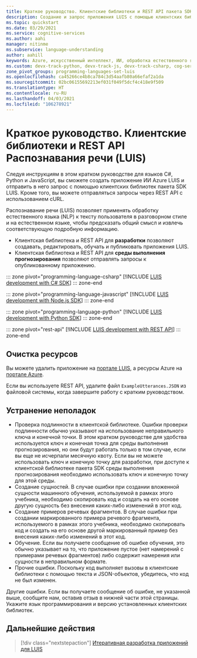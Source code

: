 ```yaml
---
title: Краткое руководство. Клиентские библиотеки и REST API пакета SDK Распознавания речи (LUIS)
description: Создание и запрос приложения LUIS с помощью клиентских библиотек и REST API пакета SDK для LUIS.
ms.topic: quickstart
ms.date: 03/29/2021
ms.service: cognitive-services
ms.author: aahi
manager: nitinme
ms.subservice: language-understanding
author: aahill
keywords: Azure, искусственный интеллект, ИИ, обработка естественного языка, NLP, LUIS, Azure LUIS, распознавание естественного языка, чат-бот ИИ, создатель чат-бота, общие сведения о естественном языке
ms.custom: devx-track-python, devx-track-js, devx-track-csharp, cog-serv-seo-aug-2020
zone_pivot_groups: programming-languages-set-luis
ms.openlocfilehash: ca45266ce4b8ca784c3d54aafb80a66efaf2a1da
ms.sourcegitcommit: 02bc06155692213ef031f049f5dcf4c418e9f509
ms.translationtype: HT
ms.contentlocale: ru-RU
ms.lasthandoff: 04/03/2021
ms.locfileid: "106278921"
---
```

# <a name="quickstart-language-understanding-luis-client-libraries-and-rest-api"></a>Краткое руководство. Клиентские библиотеки и REST API Распознавания речи (LUIS)

Следуя инструкциям в этом кратком руководстве для языков C#, Python и JavaScript, вы сможете создать приложение ИИ Azure LUIS и отправить в него запрос с помощью клиентских библиотек пакета SDK LUIS. Кроме того, вы можете отправляться запросы через REST API с использованием cURL.

Распознавание речи (LUIS) позволяет применять обработку естественного языка (NLP) к тексту пользователя в разговорном стиле и на естественном языке, чтобы предсказать общий смысл и извлечь соответствующую подробную информацию.

* Клиентская библиотека и REST API для **разработки** позволяют создавать, редактировать, обучать и публиковать приложения LUIS.
* Клиентская библиотека и REST API для **среды выполнения прогнозирования** позволяют отправлять запросы к опубликованному приложению.

::: zone pivot="programming-language-csharp"
[!INCLUDE [LUIS development with C# SDK](./includes/sdk-csharp.md)]
::: zone-end

::: zone pivot="programming-language-javascript"
[!INCLUDE [LUIS development with Node.js SDK](./includes/sdk-nodejs.md)]
::: zone-end

::: zone pivot="programming-language-python"
[!INCLUDE [LUIS development with Python SDK](./includes/sdk-python.md)]
::: zone-end

::: zone pivot="rest-api"
[!INCLUDE [LUIS development with REST API](./includes/rest-api.md)]
::: zone-end

## <a name="clean-up-resources"></a>Очистка ресурсов

Вы можете удалить приложение на [портале LUIS](https://www.luis.ai), а ресурсы Azure на [портале Azure](https://portal.azure.com/).

Если вы используете REST API, удалите файл `ExampleUtterances.JSON` из файловой системы, когда завершите работу с кратким руководством.

## <a name="troubleshooting"></a>Устранение неполадок

* Проверка подлинности в клиентской библиотеке. Ошибки проверки подлинности обычно указывают на использование неправильного ключа и конечной точки. В этом кратком руководстве для удобства используется ключ и конечная точка для среды выполнения прогнозирования, но они будут работать только в том случае, если вы еще не исчерпали месячную квоту. Если вы не можете использовать ключ и конечную точку для разработки, при доступе к клиентской библиотеке пакета SDK среды выполнения прогнозирования необходимо использовать ключ и конечную точку для этой среды.
* Создание сущностей. В случае ошибки при создании вложенной сущности машинного обучения, используемой в рамках этого учебника, необходимо скопировать код и создать на его основе другую сущность без внесения каких-либо изменений в этот код.
* Создание примеров речевых фрагментов. В случае ошибки при создании маркированного примера речевого фрагмента, используемого в рамках этого учебника, необходимо скопировать код и создать на его основе другой маркированный пример без внесения каких-либо изменений в этот код.
* Обучение. Если вы получаете сообщение об ошибке обучения, это обычно указывает на то, что приложение пустое (нет намерений с примерами речевых фрагментов) либо содержит намерения или сущности в неправильном формате.
* Прочие ошибки. Поскольку код выполняет вызовы в клиентские библиотеки с помощью текста и JSON-объектов, убедитесь, что код не был изменен.

Другие ошибки. Если вы получаете сообщение об ошибке, не указанной выше, сообщите нам, оставив отзыв в нижней части этой страницы. Укажите язык программирования и версию установленных клиентских библиотек.

## <a name="next-steps"></a>Дальнейшие действия

> [!div class="nextstepaction"]
> [Итеративная разработка приложений для LUIS](./luis-concept-app-iteration.md)